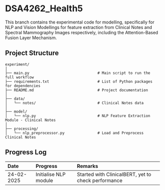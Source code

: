 # DSA4262_Health5

This branch contains the experimental code for modelling, specifically for NLP and Vision Modellings for feature extraction from Clinical Notes and Spectral Mammography Images respectively, including the Attention-Based Fusion Layer Mechanism.

## Project Structure

```
experiment/
│
├── main.py                               # Main script to run the full workflow
├── requirements.txt                      # List of Python packages for dependencies
├── README.md                             # Project documentation
│
├── data/
│   └── notes/                            # Clinical Notes data
│
├── model/
│   └── nlp.py                            # NLP Feature Extraction Module - Clinical Notes
│
├── processing/
│   └── nlp_preprocessor.py               # Load and Preprocess Clinical Notes
```

## Progress Log
| Date       | Progress              | Remarks                              |
|:-----------|:----------------------|:-------------------------------------|
| 24-02-2025 | Initialise NLP module | Started with ClinicalBERT, yet to check performance |

